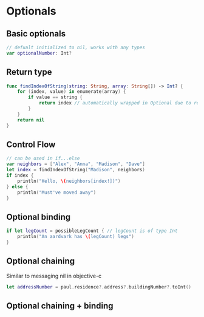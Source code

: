 # Optionals

## Basic optionals
```swift
// defualt initialized to nil, works with any types
var optionalNumber: Int?
```

## Return type
```swift
func findIndexOfString(string: String, array: String[]) -> Int? {
    for (index, value) in enumerate(array) {
        if value == string {
            return index // automatically wrapped in Optional due to return type
        }
    }
    return nil
}
```

## Control Flow
```swift
// can be used in if...else
var neighbors = ["Alex", "Anna", "Madison", "Dave"]
let index = findIndexOfString("Madison", neighbors)
if index {
    println("Hello, \(neighbors[index!])")
} else {
    println("Must've moved away")
}
```

## Optional binding
```swift
if let legCount = possibleLegCount { // legCount is of type Int
    println("An aardvark has \(legCount) legs")
}
```

## Optional chaining
Similar to messaging nil in objective-c

```swift
let addressNumber = paul.residence?.address?.buildingNumber?.toInt()
```

## Optional chaining + binding
```swift

```